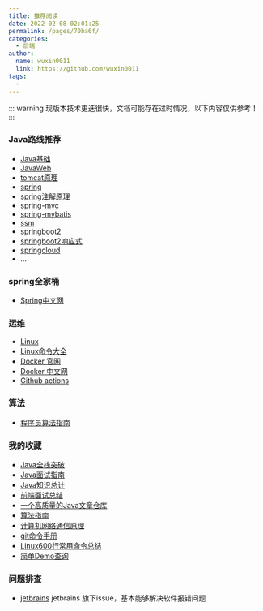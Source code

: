 ```yaml
---
title: 推荐阅读
date: 2022-02-08 02:01:25
permalink: /pages/70ba6f/
categories: 
  - 后端
author: 
  name: wuxin0011
  link: https://github.com/wuxin0011
tags: 
  - 
---
```


::: warning
现版本技术更迭很快，文档可能存在过时情况，以下内容仅供参考！
:::


### Java路线推荐

* [Java基础](https://www.bilibili.com/video/BV1YV411r7Rb)
* [JavaWeb ](https://www.bilibili.com/video/BV1r4411S7Eh)
* [tomcat原理 ](https://www.bilibili.com/video/BV1dJ411N7Um)
* [ spring ](https://www.bilibili.com/video/BV1d4411g7tv)
* [ spring注解原理 ](https://www.bilibili.com/video/BV1gW411W7wy)
* [ spring-mvc ](https://www.bilibili.com/video/BV1Ry4y1574R)
* [ spring-mybatis ](https://www.bilibili.com/video/BV1VP4y1c7j7)
* [ ssm ](https://www.bilibili.com/video/BV1L4411u7zJ)
* [springboot2](https://www.bilibili.com/video/BV19K4y1L7MT)
* [springboot2响应式](https://www.bilibili.com/video/BV19K4y1L7MT)
* [springcloud](https://www.bilibili.com/video/BV18E411x7eT)
* ...


### spring全家桶

* [Spring中文网](https://docs.gitcode.net/spring/guide/)


### 运维

* [Linux](https://www.bilibili.com/video/BV1mW411i7Qf)
* [Linux命令大全](https://www.linuxcool.com/)
* [Docker 官网](https://www.bilibili.com/video/BV1gr4y1U7CY)
* [Docker 中文网](https://www.bilibili.com/video/BV1gr4y1U7CY)
* [Github actions](https://docs.github.com/zh/actions)

### 算法

* [程序员算法指南](https://www.bilibili.com/video/BV13g41157hK/ )


### 我的收藏

* [Java全栈突破](https://www.pdai.tech/)
* [Java面试指南](https://javaguide.cn/)
* [Java知识总计](https://www.yuque.com/fcant/java)
* [前端面试总结](https://www.yuque.com/cuggz/interview)
* [一个高质量的Java文章仓库](https://doocs.github.io/#/)
* [算法指南](https://github.com/azl397985856/leetcode)
* [计算机网络通信原理](http://www.cyc2018.xyz/#%E7%AE%97%E6%B3%95)
* [git命令手册](https://git-scm.com/book/zh/v2)
* [Linux600行常用命令总结](https://mp.weixin.qq.com/s?__biz=MzkxNzQzNDM2Ng==&mid=2247493462&idx=2&sn=80688068c4827118bd534a9b9b924357&source=41#wechat_redirect)
* [简单Demo查询](https://www.programcreek.com/)

### 问题排查

- [jetbrains](https://youtrack.jetbrains.com/issues) jetbrains 旗下issue，基本能够解决软件报错问题	





